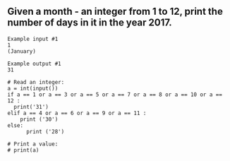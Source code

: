 ## Given a month - an integer from 1 to 12, print the number of days in it in the year 2017.
```
Example input #1
1
(January)

Example output #1
31
```

```
# Read an integer:
a = int(input())
if a == 1 or a == 3 or a == 5 or a == 7 or a == 8 or a == 10 or a == 12 :
  print('31')
elif a == 4 or a == 6 or a == 9 or a == 11 :
    print ('30')
else:
      print ('28')
      
# Print a value:
# print(a)
```
